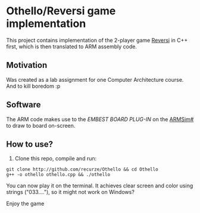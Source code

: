# Othello/Reversi game implementation

This project contains implementation of the 2-player game [Reversi](https://en.wikipedia.org/wiki/Reversi) in C++ first, which is then translated to ARM assembly code.

## Motivation

Was created as a lab assignment for one Computer Architecture course.
And to kill boredom :p

## Software

The ARM code makes use to the *EMBEST BOARD PLUG-IN* on the [ARMSim#](http://armsim.cs.uvic.ca/) to draw to board on-screen.

## How to use?

1. Clone this repo, compile and run:
```
git clone http://github.com/recurze/Othello && cd Othello
g++ -o othello othello.cpp && ./othello
```

You can now play it on the terminal. It achieves clear screen and color using strings ("033...."), so it might not work on Windows?

Enjoy the game
